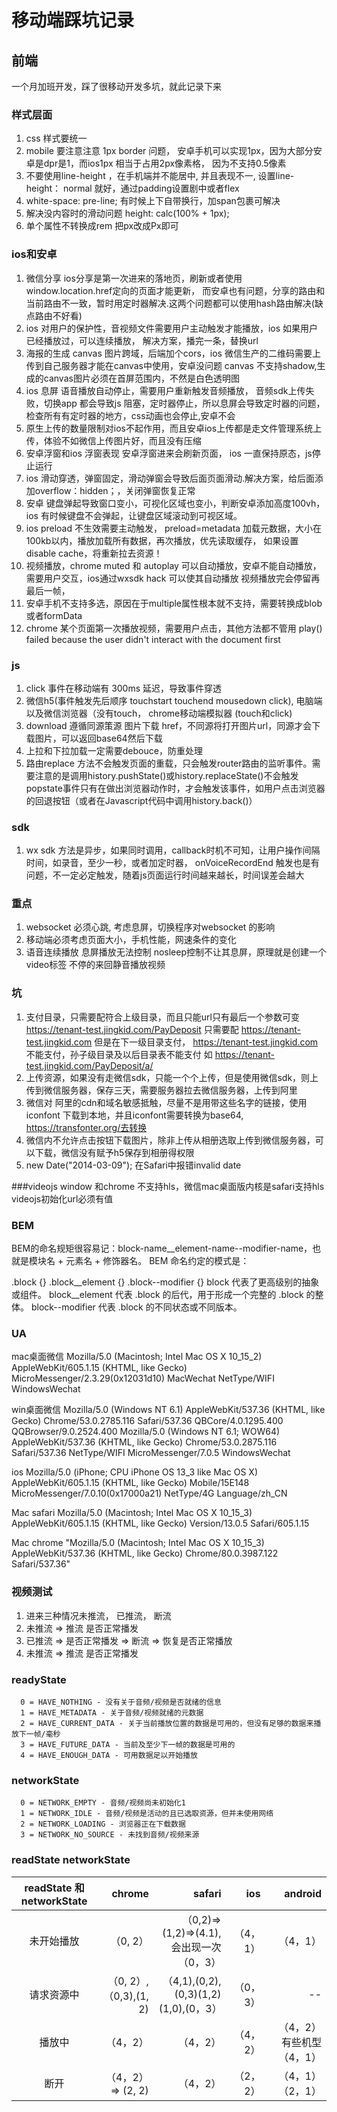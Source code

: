 
# 移动端踩坑记录

## 前端

一个月加班开发，踩了很移动开发多坑，就此记录下来

### 样式层面

 1. css 样式要统一
 2. mobile 要注意注意 1px border 问题， 安卓手机可以实现1px，因为大部分安卓是dpr是1，而ios1px 相当于占用2px像素格， 因为不支持0.5像素
 3. 不要使用line-height ，在手机端并不能居中, 并且表现不一, 设置line-height： normal 就好，通过padding设置剧中或者flex
 4. white-space: pre-line; 有时候上下自带换行，加span包裹可解决
 5. 解决没内容时的滑动问题 height: calc(100% + 1px);
 6. 单个属性不转换成rem 把px改成Px即可

### ios和安卓

 1. 微信分享 ios分享是第一次进来的落地页，刷新或者使用window.location.href定向的页面才能更新， 而安卓也有问题，分享的路由和当前路由不一致，暂时用定时器解决.这两个问题都可以使用hash路由解决(缺点路由不好看)
 2. ios 对用户的保护性，音视频文件需要用户主动触发才能播放，ios 如果用户已经播放过，可以连续播放， 解决方案，播完一条，替换url
 3. 海报的生成 canvas 图片跨域，后端加个cors，ios 微信生产的二维码需要上传到自己服务器才能在canvas中使用，安卓没问题 canvas 不支持shadow,生成的canvas图片必须在首屏范围内，不然是白色透明图
 4. ios 息屏 语音播放自动停止，需要用户重新触发音频播放， 音频sdk上传失败，切换app 都会导致js 阻塞，定时器停止，所以息屏会导致定时器的问题，检查所有有定时器的地方，css动画也会停止,安卓不会
 5. 原生上传的数量限制对ios不起作用，而且安卓ios上传都是走文件管理系统上传，体验不如微信上传图片好，而且没有压缩
 6. 安卓浮窗和ios 浮窗表现 安卓浮窗进来会刷新页面， ios 一直保持原态，js停止运行
 7. ios 滑动穿透，弹窗固定，滑动弹窗会导致后面页面滑动.解决方案，给后面添加overflow：hidden；，关闭弹窗恢复正常
 1. 安卓 键盘弹起导致窗口变小，可视化区域也变小，判断安卓添加高度100vh，ios 有时候键盘不会弹起，让键盘区域滚动到可视区域。
 8. ios preload 不生效需要主动触发， preload=metadata 加载元数据，大小在100kb以内，播放加载所有数据，再次播放，优先读取缓存，
  如果设置disable cache，将重新拉去资源！
 10. 视频播放，chrome muted 和 autoplay 可以自动播放，安卓不能自动播放，需要用户交互，ios通过wxsdk hack 可以使其自动播放
   视频播放完会停留再最后一帧，
 11. 安卓手机不支持多选，原因在于multiple属性根本就不支持，需要转换成blob或者formData
 12. chrome 某个页面第一次播放视频，需要用户点击，其他方法都不管用  play() failed because the user didn't interact with the document first

### js

 1. click 事件在移动端有 300ms 延迟，导致事件穿透
 2. 微信h5(事件触发先后顺序 touchstart touchend mousedown click), 电脑端以及微信浏览器（没有touch， chrome移动端模拟器 (touch和click)
 3. download 遵循同源策源  图片下载 href，不同源将打开图片url，同源才会下载图片，可以返回base64然后下载
 4. 上拉和下拉加载一定需要debouce，防重处理
 5. 路由replace 方法不会触发页面的重载，只会触发router路由的监听事件。需要注意的是调用history.pushState()或history.replaceState()不会触发popstate事件只有在做出浏览器动作时，才会触发该事件，如用户点击浏览器的回退按钮（或者在Javascript代码中调用history.back()）

### sdk

 1. wx sdk 方法是异步，如果同时调用，callback时机不可知，让用户操作间隔时间，如录音，至少一秒，或者加定时器，
 onVoiceRecordEnd 触发也是有问题，不一定必定触发，随着js页面运行时间越来越长，时间误差会越大

### 重点

 1. websocket 必须心跳, 考虑息屏，切换程序对websocket 的影响
 2. 移动端必须考虑页面大小，手机性能，网速条件的变化
 3. 语音连续播放 息屏播放无法控制 nosleep控制不让其息屏，原理就是创建一个video标签 不停的来回静音播放视频

### 坑

 1. 支付目录，只需要配符合上级目录，而且只能url只有最后一个参数可变 <https://tenant-test.jingkid.com/PayDeposit> 只需要配 <https://tenant-test.jingkid.com> 但是在下一级目录支付，
 <https://tenant-test.jingkid.com> 不能支付，孙子级目录及以后目录表不能支付 如 <https://tenant-test.jingkid.com/PayDeposit/a/>
 2. 上传资源，如果没有走微信sdk，只能一个个上传，但是使用微信sdk，则上传到微信服务器，保存三天，需要服务器拉去微信服务器，上传到阿里
 3. 微信对 阿里的cdn和域名敏感抵触，尽量不是用带这些名字的链接，使用iconfont 下载到本地，并且iconfont需要转换为base64, <https://transfonter.org/去转换>
 4. 微信内不允许点击按钮下载图片，除非上传从相册选取上传到微信服务器，可以下载，微信没有赋予h5保存到相册得权限
 5. new Date("2014-03-09"); 在Safari中报错invalid date

 ###videojs
 window 和chrome 不支持hls，微信mac桌面版内核是safari支持hls
 videojs初始化url必须有值

### BEM

BEM的命名规矩很容易记：block-name__element-name--modifier-name，也就是模块名 + 元素名 + 修饰器名。
BEM 命名约定的模式是：

.block {}
.block__element {}
.block--modifier {}
block 代表了更高级别的抽象或组件。
block__element 代表 .block 的后代，用于形成一个完整的 .block 的整体。
block--modifier 代表 .block 的不同状态或不同版本。

### UA

mac桌面微信
Mozilla/5.0 (Macintosh; Intel Mac OS X 10_15_2) AppleWebKit/605.1.15 (KHTML, like Gecko) MicroMessenger/2.3.29(0x12031d10) MacWechat NetType/WIFI WindowsWechat

win桌面微信
Mozilla/5.0 (Windows NT 6.1) AppleWebKit/537.36 (KHTML, like Gecko) Chrome/53.0.2785.116 Safari/537.36 QBCore/4.0.1295.400 QQBrowser/9.0.2524.400 Mozilla/5.0 (Windows NT 6.1; WOW64) AppleWebKit/537.36 (KHTML, like Gecko) Chrome/53.0.2875.116 Safari/537.36 NetType/WIFI MicroMessenger/7.0.5 WindowsWechat

ios
 Mozilla/5.0 (iPhone; CPU iPhone OS 13_3 like Mac OS X) AppleWebKit/605.1.15 (KHTML, like Gecko) Mobile/15E148 MicroMessenger/7.0.10(0x17000a21) NetType/4G Language/zh_CN

Mac safari
Mozilla/5.0 (Macintosh; Intel Mac OS X 10_15_3) AppleWebKit/605.1.15 (KHTML, like Gecko) Version/13.0.5 Safari/605.1.15

Mac chrome
"Mozilla/5.0 (Macintosh; Intel Mac OS X 10_15_3) AppleWebKit/537.36 (KHTML, like Gecko) Chrome/80.0.3987.122 Safari/537.36"

### 视频测试

1. 进来三种情况未推流， 已推流， 断流
2. 未推流 => 推流 是否正常播发
3. 已推流 => 是否正常播发  => 断流 => 恢复是否正常播放
4. 未推流 => 推流 是否正常播发

### readyState

```
  0 = HAVE_NOTHING - 没有关于音频/视频是否就绪的信息
  1 = HAVE_METADATA - 关于音频/视频就绪的元数据
  2 = HAVE_CURRENT_DATA - 关于当前播放位置的数据是可用的，但没有足够的数据来播放下一帧/毫秒
  3 = HAVE_FUTURE_DATA - 当前及至少下一帧的数据是可用的
  4 = HAVE_ENOUGH_DATA - 可用数据足以开始播放
```

### networkState

```
  0 = NETWORK_EMPTY - 音频/视频尚未初始化1
  1 = NETWORK_IDLE - 音频/视频是活动的且已选取资源，但并未使用网络
  2 = NETWORK_LOADING - 浏览器正在下载数据
  3 = NETWORK_NO_SOURCE - 未找到音频/视频来源
```

### readState networkState

| readState 和 networkState| chrome  | safari | ios |  android |
|:----:| --------: | ----: | ----: |----:
| 未开始播放| （0, 2） | （0,2)=>(1,2)=>(4.1),会出现一次（0，3）| （4，1） | （4，1） |
| 请求资源中| （0, 2）,（0,3),(1, 2) |（4,1),(0,2),(0,3)(1,2)(1,0),(0，3） | （0，3）|-- |
| 播放中 |（4，2） |（4，2） |（4，2） |（4，2）有些机型（4，1） |
| 断开 |（4，2）=> (2, 2) |（4，2）| （2， 2） |（4，1）（2，1） |
